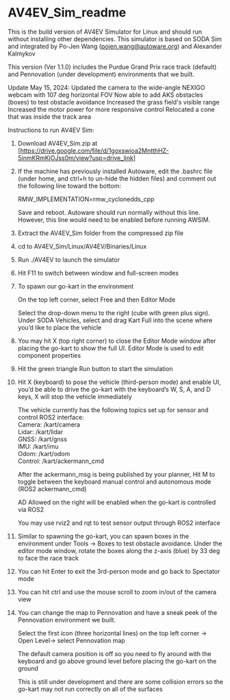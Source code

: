 # AV4EV_Sim_readme

This is the build version of AV4EV Simulator for Linux and should run without installing other dependencies. This simulator is based on SODA Sim and integrated by Po-Jen Wang (pojen.wang@autoware.org) and Alexander Kalmykov

This version (Ver 1.1.0) includes the Purdue Grand Prix race track (default) and Pennovation (under development) environments that we built.

Update May 15, 2024:
Updated the camera to the wide-angle NEXIGO webcam with 107 deg horizontal FOV
Now able to add AKS obstacles (boxes) to test obstacle avoidance
Increased the grass field's visible range
Increased the motor power for more responsive control
Relocated a cone that was inside the track area

Instructions to run AV4EV Sim:

1. Download AV4EV_Sim.zip at [https://drive.google.com/file/d/1goxswioa2MntthHZ-5inmKRmKjOJss0m/view?usp=drive_link]

2. If the machine has previously installed Autoware, edit the .bashrc file (under home, and ctrl+h to un-hide the hidden files) and comment out the following line toward the bottom:

   RMW_IMPLEMENTATION=rmw_cyclonedds_cpp

   Save and reboot. Autoware should run normally without this line. However, this line would need to be enabled before running AWSIM.

3. Extract the AV4EV_Sim folder from the compressed zip file

4. cd to AV4EV_Sim/Linux/AV4EV/Binaries/Linux

5. Run ./AV4EV to launch the simulator

6. Hit F11 to switch between window and full-screen modes

7. To spawn our go-kart in the environment

   On the top left corner, select Free and then Editor Mode

   Select the drop-down menu to the right (cube with green plus sign). Under SODA Vehicles, select and drag Kart Full into the scene where you’d like to place the vehicle

8. You may hit X (top right corner) to close the Editor Mode window after placing the go-kart to show the full UI. Editor Mode is used to edit component properties

9. Hit the green triangle Run button to start the simulation

10. Hit X (keyboard) to pose the vehicle (third-person mode) and enable UI, you’d be able to drive the go-kart with the keyboard’s W, S, A, and D keys, X will stop the vehicle immediately

    The vehicle currently has the following topics set up for sensor and control ROS2 interface:  
    Camera: /kart/camera  
    Lidar: /kart/lidar  
    GNSS: /kart/gnss  
    IMU: /kart/imu  
    Odom: /kart/odom  
    Control: /kart/ackermann_cmd  

    After the ackermann_msg is being published by your planner, Hit M to toggle between the keyboard manual control and autonomous mode (ROS2 ackermann_cmd)

    AD Allowed on the right will be enabled when the go-kart is controlled via ROS2

    You may use rviz2 and rqt to test sensor output through ROS2 interface

11. Similar to spawning the go-kart, you can spawn boxes in the environment under Tools -> Boxes to test obstacle avoidance. Under the editor mode window, rotate the boxes along the z-axis (blue) by 33 deg to face the race track

12. You can hit Enter to exit the 3rd-person mode and go back to Spectator mode 

13. You can hit ctrl and use the mouse scroll to zoom in/out of the camera view

14. You can change the map to Pennovation and have a sneak peek of the Pennovation environment we built. 

    Select the first icon (three horizontal lines) on the top left corner -> Open Level-> select Pennovation map

    The default camera position is off so you need to fly around with the keyboard and go above ground level before placing the go-kart on the ground

    This is still under development and there are some collision errors so the go-kart may not run correctly on all of the surfaces
